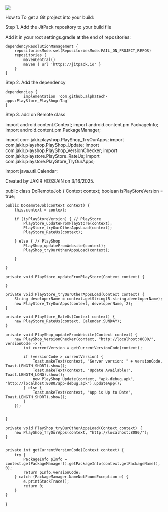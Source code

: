 [![](https://jitpack.io/v/alphatech-apps/PlayStore_PlayShop.svg)](https://jitpack.io/#alphatech-apps/PlayStore_PlayShop)


How to
To get a Git project into your build:

Step 1. Add the JitPack repository to your build file

Add it in your root settings.gradle at the end of repositories:

	dependencyResolutionManagement {
		repositoriesMode.set(RepositoriesMode.FAIL_ON_PROJECT_REPOS)
		repositories {
			mavenCentral()
			maven { url 'https://jitpack.io' }
		}
	}

 
Step 2. Add the dependency

	dependencies {
	        implementation 'com.github.alphatech-apps:PlayStore_PlayShop:Tag'
	}


 Step 3. add on Remote class

import android.content.Context;
import android.content.pm.PackageInfo;
import android.content.pm.PackageManager;

import com.jakir.playshop.PlayShop_TryOurApps;
import com.jakir.playshop.PlayShop_Update;
import com.jakir.playshop.PlayShop_VersionChecker;
import com.jakir.playstore.PlayStore_RateUs;
import com.jakir.playstore.PlayStore_TryOurApps;

import java.util.Calendar;


 Created by JAKIR HOSSAIN on 3/16/2025.

public class DoRemoteJob {
    Context context;
    boolean isPlayStoreVersion = true;

    public DoRemoteJob(Context context) {
        this.context = context;

        if (isPlayStoreVersion) { // PlayStore
            PlayStore_updateFromPlayStore(context);
            PlayStore_tryOurOtherAppsLoad(context);
            PlayStore_RateUs(context);

        } else { // PlayShop
            PlayShop_updateFromWebsite(context);
            PlayShop_tryOurOtherAppsLoad(context);

        }

    }

    private void PlayStore_updateFromPlayStore(Context context) {

    }

    private void PlayStore_tryOurOtherAppsLoad(Context context) {
        String developerName = context.getString(R.string.developerName);
        new PlayStore_TryOurApps(context, developerName, 2);
    }

    private void PlayStore_RateUs(Context context) {
        new PlayStore_RateUs(context, Calendar.SUNDAY);
    }

    private void PlayShop_updateFromWebsite(Context context) {
        new PlayShop_VersionChecker(context, "http://localhost:8080/", versionCode -> {
            int currentVersion = getCurrentVersionCode(context);

            if (versionCode > currentVersion) {
                Toast.makeText(context, "Server version: " + versionCode, Toast.LENGTH_SHORT).show();
                Toast.makeText(context, "Update Available!", Toast.LENGTH_LONG).show();
                new PlayShop_Update(context, "apk-debug.apk", "http://localhost:8080/app-debug.apk").updateApp();
            } else {
                Toast.makeText(context, "App is Up to Date", Toast.LENGTH_SHORT).show();
            }
        });


    }

    private void PlayShop_tryOurOtherAppsLoad(Context context) {
        new PlayShop_TryOurApps(context, "http://localhost:8080/");
    }


    private int getCurrentVersionCode(Context context) {
        try {
            PackageInfo pInfo = context.getPackageManager().getPackageInfo(context.getPackageName(), 0);
            return pInfo.versionCode;
        } catch (PackageManager.NameNotFoundException e) {
            e.printStackTrace();
            return 0;
        }
    }
}
